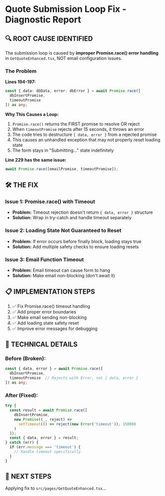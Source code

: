 # Quote Submission Loop Fix - Diagnostic Report

## 🔍 ROOT CAUSE IDENTIFIED

The submission loop is caused by **improper Promise.race() error handling** in `GetQuoteEnhanced.tsx`, NOT email configuration issues.

### The Problem

**Lines 194-197:**
```typescript
const { data: dbData, error: dbError } = await Promise.race([
  dbInsertPromise,
  timeoutPromise
]) as any;
```

**Why This Causes a Loop:**
1. `Promise.race()` returns the FIRST promise to resolve OR reject
2. When `timeoutPromise` rejects after 15 seconds, it throws an error
3. The code tries to destructure `{ data, error }` from a rejected promise
4. This causes an unhandled exception that may not properly reset loading state
5. The form stays in "Submitting..." state indefinitely

**Line 229 has the same issue:**
```typescript
await Promise.race([emailPromise, timeoutPromise]);
```

## 🛠️ THE FIX

### Issue 1: Promise.race() with Timeout
- **Problem:** Timeout rejection doesn't return `{ data, error }` structure
- **Solution:** Wrap in try-catch and handle timeout separately

### Issue 2: Loading State Not Guaranteed to Reset
- **Problem:** If error occurs before finally block, loading stays true
- **Solution:** Add multiple safety checks to ensure loading resets

### Issue 3: Email Function Timeout
- **Problem:** Email timeout can cause form to hang
- **Solution:** Make email non-blocking (don't await it)

## 📋 IMPLEMENTATION STEPS

1. ✅ Fix Promise.race() timeout handling
2. ✅ Add proper error boundaries
3. ✅ Make email sending non-blocking
4. ✅ Add loading state safety reset
5. ✅ Improve error messages for debugging

## 🔧 TECHNICAL DETAILS

### Before (Broken):
```typescript
const { data, error } = await Promise.race([
  dbInsertPromise,
  timeoutPromise  // Rejects with Error, not { data, error }
]) as any;
```

### After (Fixed):
```typescript
try {
  const result = await Promise.race([
    dbInsertPromise,
    new Promise((_, reject) => 
      setTimeout(() => reject(new Error('timeout')), 15000)
    )
  ]);
  const { data, error } = result;
} catch (err) {
  if (err.message === 'timeout') {
    // Handle timeout specifically
  }
}
```

## 🎯 NEXT STEPS

Applying fix to `src/pages/GetQuoteEnhanced.tsx`...
